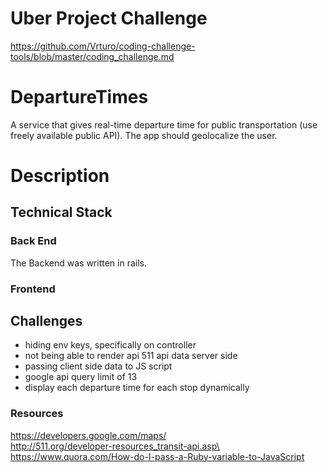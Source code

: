 # Uber Project Challenge
https://github.com/Vrturo/coding-challenge-tools/blob/master/coding_challenge.md

# DepartureTimes
A service that gives real-time departure time for public transportation (use freely available public API). The app should geolocalize the user.

# Description

## Technical Stack

### Back End

The Backend was written in rails. <br />

### Frontend<br />

## Challenges
- hiding env keys, specifically on controller
- not being able to render api 511 api data server side
- passing client side data to JS script
- google api query limit of 13
- display each departure time for each stop dynamically


### Resources

https://developers.google.com/maps/<br>
http://511.org/developer-resources_transit-api.asp\<br>
https://www.quora.com/How-do-I-pass-a-Ruby-variable-to-JavaScript<br>
